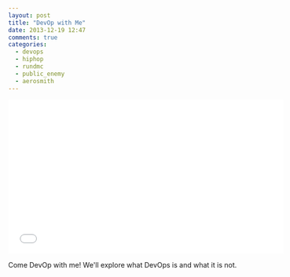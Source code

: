 ```yaml
---
layout: post
title: "DevOp with Me"
date: 2013-12-19 12:47
comments: true
categories: 
  - devops
  - hiphop
  - rundmc
  - public_enemy
  - aerosmith
---
```


<iframe width="560" height="315" src="//www.youtube.com/embed/cguZKkDY_WQ" frameborder="0" allowfullscreen></iframe>

Come DevOp with me! We'll explore what DevOps is and what it is not.
